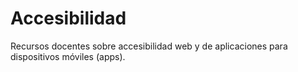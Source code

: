 # Accesibilidad
Recursos docentes sobre accesibilidad web y de aplicaciones para dispositivos móviles (apps).
